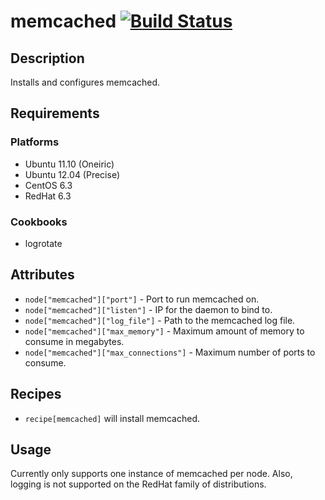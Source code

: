 # memcached [![Build Status](https://secure.travis-ci.org/hectcastro/chef-memcached.png?branch=master)](http://travis-ci.org/hectcastro/chef-memcached)

## Description

Installs and configures memcached.

## Requirements

### Platforms

* Ubuntu 11.10 (Oneiric)
* Ubuntu 12.04 (Precise)
* CentOS 6.3
* RedHat 6.3

### Cookbooks

* logrotate

## Attributes

* `node["memcached"]["port"]` - Port to run memcached on.
* `node["memcached"]["listen"]` - IP for the daemon to bind to.
* `node["memcached"]["log_file"]` - Path to the memcached log file.
* `node["memcached"]["max_memory"]` - Maximum amount of memory to consume in
  megabytes.
* `node["memcached"]["max_connections"]` - Maximum number of ports to consume.

## Recipes

* `recipe[memcached]` will install memcached.

## Usage

Currently only supports one instance of memcached per node.  Also, logging is
not supported on the RedHat family of distributions.
